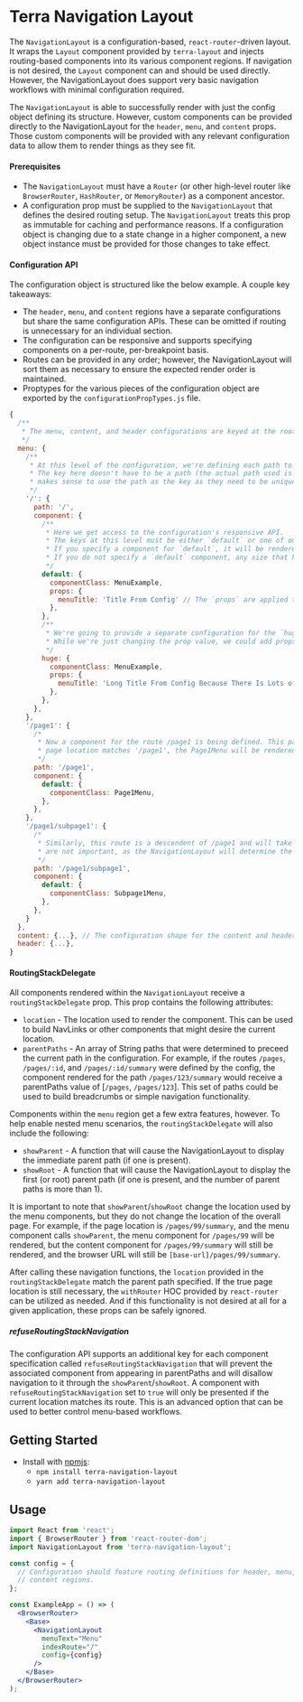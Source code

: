 # Terra Navigation Layout

The `NavigationLayout` is a configuration-based, `react-router`-driven layout. It wraps the `Layout` component provided by `terra-layout` and injects routing-based components into its various component regions. If navigation is not desired, the `Layout` component can and should be used directly. However, the NavigationLayout does support very basic navigation workflows with minimal configuration required.

The `NavigationLayout` is able to successfully render with just the config object defining its structure. However, custom components can be provided directly to the NavigationLayout for the `header`, `menu`, and `content` props. Those custom components will be provided with any relevant configuration data to allow them to render things as they see fit.

#### Prerequisites
* The `NavigationLayout` must have a `Router` (or other high-level router like `BrowserRouter`, `HashRouter`, or `MemoryRouter`) as a component ancestor.
* A configuration prop must be supplied to the `NavigationLayout` that defines the desired routing setup. The `NavigationLayout` treats this prop as immutable for caching and performance reasons. If a configuration object is changing due to a state change in a higher component, a new object instance must be provided for those changes to take effect.

#### Configuration API

The configuration object is structured like the below example. A couple key takeaways:
* The `header`, `menu`, and `content` regions have a separate configurations but share the same configuration APIs. These can be omitted if routing is unnecessary for an individual section.
* The configuration can be responsive and supports specifying components on a per-route, per-breakpoint basis.
* Routes can be provided in any order; however, the NavigationLayout will sort them as necessary to ensure the expected render order is maintained.
* Proptypes for the various pieces of the configuration object are exported by the `configurationPropTypes.js` file.

```js
{
  /**
   * The menu, content, and header configurations are keyed at the root of the object.
   */
  menu: {
    /**
     * At this level of the configuration, we're defining each path to which we want to match.
     * The key here doesn't have to be a path (the actual path used is specified within), but generally it
     * makes sense to use the path as the key as they need to be unique anyway.
     */
    '/': {
      path: '/',
      component: {
        /**
         * Here we get access to the configuration's responsive API.
         * The keys at this level must be either `default` or one of our supported breakpoints (`tiny`, `small`, `medium`, `large`, `huge`)
         * If you specify a component for `default`, it will be rendered for any size that isn't overridden.
         * If you do not specify a `default` component, any size that has no defined component will simply not be rendered.
         */
        default: {
          componentClass: MenuExample,
          props: {
            menuTitle: 'Title From Config' // The `props` are applied to the given componentClass when instantiated.
          },
        },
        /**
         * We're going to provide a separate configuration for the `huge` breakpoint that has a different prop value.
         * While we're just changing the prop value, we could add props, remove them, or provide a different componentClass entirely.
         */
        huge: {
          componentClass: MenuExample,
          props: {
            menuTitle: 'Long Title From Config Because There Is Lots of Space (Cause The Size Is Huge)'
          },
        },
      },
    },
    '/page1': {
      /*
       * Now a component for the route /page1 is being defined. This path is a descendent of the route above (/), so when the
       * page location matches '/page1', the Page1Menu will be rendered instead of the MenuExample.
       */
      path: '/page1',
      component: {
        default: {
          componentClass: Page1Menu,
        },
      },
    },
    '/page1/subpage1': {
      /*
       * Similarly, this route is a descendent of /page1 and will take precedent over it when the location matches. The order of these configurations
       * are not important, as the NavigationLayout will determine the parent-child relationships and render things accordingly.
       */
      path: '/page1/subpage1',
      component: {
        default: {
          componentClass: Subpage1Menu,
        },
      },
    }
  },
  content: {...}, // The configuration shape for the content and header sections is the same as that of the menu section.
  header: {...},
}
```

#### RoutingStackDelegate

All components rendered within the `NavigationLayout` receive a `routingStackDelegate` prop. This prop contains the following attributes:
* `location` - The location used to render the component. This can be used to build NavLinks or other components that might desire the current location.
* `parentPaths` - An array of String paths that were determined to preceed the current path in the configuration. For example, if the routes `/pages`, `/pages/:id`, and `/pages/:id/summary` were defined by the config, the component rendered for the path `/pages/123/summary` would receive a parentPaths value of [`/pages`, `/pages/123`]. This set of paths could be used to build breadcrumbs or simple navigation functionality.

Components within the `menu` region get a few extra features, however. To help enable nested menu scenarios, the `routingStackDelegate` will also include the following:
* `showParent` - A function that will cause the NavigationLayout to display the immediate parent path (if one is present).
* `showRoot` - A function that will cause the NavigationLayout to display the first (or root) parent path (if one is present, and the number of parent paths is more than 1).

It is important to note that `showParent`/`showRoot` change the location used by the menu components, but they do not change the location of the overall page. For example, if the page location is `/pages/99/summary`, and the menu component calls `showParent`, the menu component for `/pages/99` will be rendered, but the content component for `/pages/99/summary` will still be rendered, and the browser URL will still be `[base-url]/pages/99/summary`.

After calling these navigation functions, the `location` provided in the `routingStackDelegate` match the parent path specified. If the true page location is still necessary, the `withRouter` HOC provided by `react-router` can be utilized as needed. And if this functionality is not desired at all for a given application, these props can be safely ignored.

##### refuseRoutingStackNavigation

The configuration API supports an additional key for each component specification called `refuseRoutingStackNavigation` that will prevent the associated component from appearing in parentPaths and will disallow navigation to it through the `showParent`/`showRoot`. A component with `refuseRoutingStackNavigation` set to `true` will only be presented if the current location matches its route. This is an advanced option that can be used to better control menu-based workflows.

## Getting Started

- Install with [npmjs](https://www.npmjs.com):
  - `npm install terra-navigation-layout`
  - `yarn add terra-navigation-layout`

## Usage

```jsx
import React from 'react';
import { BrowserRouter } from 'react-router-dom';
import NavigationLayout from 'terra-navigation-layout';

const config = {
  // Configuration should feature routing definitions for header, menu, and
  // content regions.
};

const ExampleApp = () => (
  <BrowserRouter>
    <Base>
      <NavigationLayout
        menuText="Menu"
        indexRoute="/"
        config={config}
      />
    </Base>
  </BrowserRouter>
);
```
